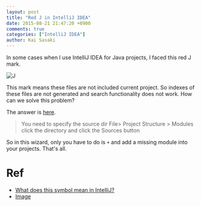 ```yaml
---
layout: post
title: "Red J in IntelliJ IDEA"
date: 2015-08-21 21:47:20 +0900
comments: true
categories: ["IntelliJ IDEA"]
author: Kai Sasaki
---
```


In some cases when I use IntelliJ IDEA for Java projects, I faced this red J mark.

![J](http://i.stack.imgur.com/4hWdR.png)

This mark means these files are not included current project. So indexes of these files are not generated and search functionality
does not work. How can we solve this problem?

The answer is [here](http://stackoverflow.com/questions/4904052/what-does-this-symbol-mean-in-intellij).


> You need to specify the source dir
> File> Project Structure > Modules click the directory and click the Sources button

So in this wizard, only you have to do is `+` and add a missing module into your projects. That's all.


# Ref
* [What does this symbol mean in IntelliJ?](http://stackoverflow.com/questions/4904052/what-does-this-symbol-mean-in-intellij)
* [Image](http://stackoverflow.com/questions/18961951/intellij-idea-doesnt-compile-my-project-after-switch-from-jdk-1-6-to-1-7)
